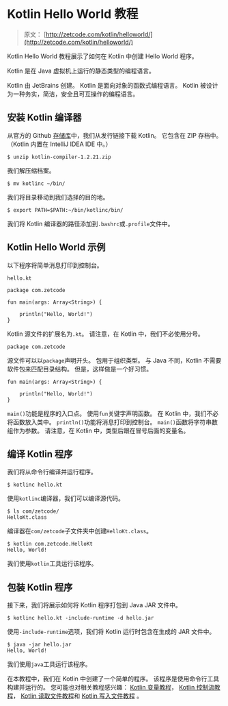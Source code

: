 # Kotlin Hello World 教程

> 原文： [http://zetcode.com/kotlin/helloworld/](http://zetcode.com/kotlin/helloworld/)

Kotlin Hello World 教程展示了如何在 Kotlin 中创建 Hello World 程序。

Kotlin 是在 Java 虚拟机上运行的静态类型的编程语言。

Kotlin 由 JetBrains 创建。 Kotlin 是面向对象的函数式编程语言。 Kotlin 被设计为一种务实，简洁，安全且可互操作的编程语言。

## 安装 Kotlin 编译器

从官方的 Github [存储库](https://github.com/JetBrains/kotlin)中，我们从发行链接下载 Kotlin。 它包含在 ZIP 存档中。 （Kotlin 内置在 IntelliJ IDEA IDE 中。）

```
$ unzip kotlin-compiler-1.2.21.zip

```

我们解压缩档案。

```
$ mv kotlinc ~/bin/

```

我们将目录移动到我们选择的目的地。

```
$ export PATH=$PATH:~/bin/kotlinc/bin/

```

我们将 Kotlin 编译器的路径添加到`.bashrc`或`.profile`文件中。

## Kotlin Hello World 示例

以下程序将简单消息打印到控制台。

`hello.kt`

```
package com.zetcode

fun main(args: Array<String>) {

    println("Hello, World!")
}

```

Kotlin 源文件的扩展名为`.kt`。 请注意，在 Kotlin 中，我们不必使用分号。

```
package com.zetcode

```

源文件可以以`package`声明开头。 包用于组织类型。 与 Java 不同，Kotlin 不需要软件包来匹配目录结构。 但是，这样做是一个好习惯。

```
fun main(args: Array<String>) {

    println("Hello, World!")
}

```

`main()`功能是程序的入口点。 使用`fun`关键字声明函数。 在 Kotlin 中，我们不必将函数放入类中。 `println()`功能将消息打印到控制台。 `main()`函数将字符串数组作为参数。 请注意，在 Kotlin 中，类型后跟在冒号后面的变量名。

## 编译 Kotlin 程序

我们将从命令行编译并运行程序。

```
$ kotlinc hello.kt 

```

使用`kotlinc`编译器，我们可以编译源代码。

```
$ ls com/zetcode/
HelloKt.class

```

编译器在`com/zetcode`子文件夹中创建`HelloKt.class`。

```
$ kotlin com.zetcode.HelloKt
Hello, World!

```

我们使用`kotlin`工具运行该程序。

## 包装 Kotlin 程序

接下来，我们将展示如何将 Kotlin 程序打包到 Java JAR 文件中。

```
$ kotlinc hello.kt -include-runtime -d hello.jar

```

使用`-include-runtime`选项，我们将 Kotlin 运行时包含在生成的 JAR 文件中。

```
$ java -jar hello.jar 
Hello, World!

```

我们使用`java`工具运行该程序。

在本教程中，我们在 Kotlin 中创建了一个简单的程序。 该程序是使用命令行工具构建并运行的。 您可能也对相关教程感兴趣： [Kotlin 变量教程](/kotlin/variables/)， [Kotlin 控制流教程](/kotlin/controlflow/)， [Kotlin 读取文件教程](/kotlin/readfile/)和 [Kotlin 写入文件教程](/kotlin/writefile/) 。